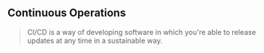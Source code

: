 
## Continuous Operations

> CI/CD is a way of developing software in which you're able to release updates at any time in a sustainable way.
